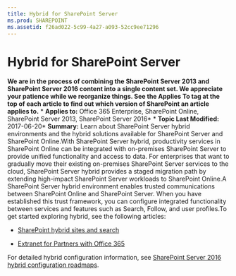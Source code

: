 ```yaml
---
title: Hybrid for SharePoint Server
ms.prod: SHAREPOINT
ms.assetid: f26ad022-5c99-4a27-a093-52cc9ee71296
---
```



# Hybrid for SharePoint Server
 **We are in the process of combining the SharePoint Server 2013 and SharePoint Server 2016 content into a single content set. We appreciate your patience while we reorganize things. See the Applies To tag at the top of each article to find out which version of SharePoint an article applies to.** * **Applies to:** Office 365 Enterprise, SharePoint Online, SharePoint Server 2013, SharePoint Server 2016*  * **Topic Last Modified:** 2017-06-20* **Summary:** Learn about SharePoint Server hybrid environments and the hybrid solutions available for SharePoint Server and SharePoint Online.With SharePoint Server hybrid, productivity services in SharePoint Online can be integrated with on-premises SharePoint Server to provide unified functionality and access to data. For enterprises that want to gradually move their existing on-premises SharePoint Server services to the cloud, SharePoint Server hybrid provides a staged migration path by extending high-impact SharePoint Server workloads to SharePoint Online.A SharePoint Server hybrid environment enables trusted communications between SharePoint Online and SharePoint Server. When you have established this trust framework, you can configure integrated functionality between services and features such as Search, Follow, and user profiles.To get started exploring hybrid, see the following articles:
-  [SharePoint hybrid sites and search](https://go.microsoft.com/fwlink/p/?LinkID=746868)
    
  
-  [Extranet for Partners with Office 365](https://go.microsoft.com/fwlink/p/?LinkID=746943)
    
  
For detailed hybrid configuration information, see  [SharePoint Server 2016 hybrid configuration roadmaps](html/sharepoint-server-2016-hybrid-configuration-roadmaps.md).
